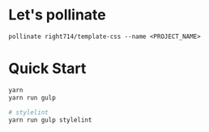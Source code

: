 # Let's pollinate
`pollinate right714/template-css --name <PROJECT_NAME>`

# Quick Start
```bash
yarn
yarn run gulp

# stylelint
yarn run gulp stylelint
```